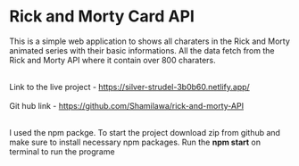 <h1>Rick and Morty Card API</h1>
This is a simple web application to shows all charaters in the Rick and Morty animated series with their basic informations. All the data fetch from the Rick and Morty API where it contain over 800 charaters.<br><br>

Link to the live project - https://silver-strudel-3b0b60.netlify.app/<br><br>
Git hub link - https://github.com/Shamilawa/rick-and-morty-API<br><br>

I used the npm packge. To start the project download zip from github and make sure to install necessary npm packages. Run the **npm start** on terminal to run the programe
